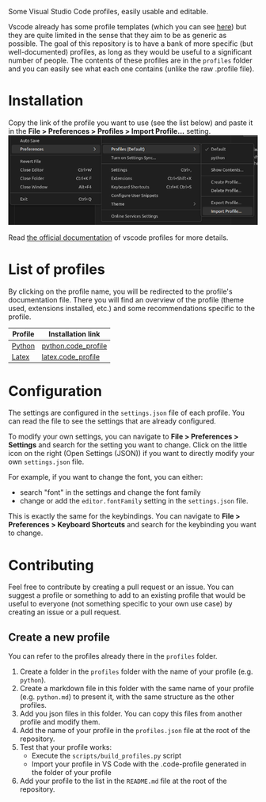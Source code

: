 Some Visual Studio Code profiles, easily usable and editable.

Vscode already has some profile templates (which you can see [here](https://code.visualstudio.com/docs/editor/profiles#_python-profile-template)) but they are quite limited in the sense that they aim to be as generic as possible. The goal of this repository is to have a bank of more specific (but well-documented) profiles, as long as they would be useful to a significant number of people. The contents of these profiles are in the `profiles` folder and you can easily see what each one contains (unlike the raw .profile file).

# Installation

Copy the link of the profile you want to use (see the list below) and paste it in the **File > Preferences > Profiles > Import Profile...** setting.
![find the Import Profile setting](doc/image.png)

Read [the official documentation](https://code.visualstudio.com/docs/editor/profiles) of vscode profiles for more details.

# List of profiles

By clicking on the profile name, you will be redirected to the profile's documentation file. There you will find
an overview of the profile (theme used, extensions installed, etc.) and some recommendations specific to the profile.

| Profile                       | Installation link                                                                           |
| ----------------------------------- | ------------------------------------------------------------------------------------------- |
| [Python](profiles/python/python.md) | [python.code_profile](profiles/python/python.code-profile?raw=1) |
| [Latex](profiles/python/latex.md)   | [latex.code_profile](profiles/python/latex.code-profile?raw=1) |

# Configuration

The settings are configured in the `settings.json` file of each profile. You can read the file to see the settings that are already configured.

To modify your own settings, you can navigate to **File > Preferences > Settings** and search for the setting you want to change.
Click on the little icon on the right (Open Settings (JSON)) if you want to directly modify your own `settings.json` file.

For example, if you want to change the font, you can either:

- search "font" in the settings and change the font family
- change or add the `editor.fontFamily` setting in the `settings.json` file.

This is exactly the same for the keybindings. You can navigate to **File > Preferences > Keyboard Shortcuts** and search for the keybinding you want to change.

# Contributing

Feel free to contribute by creating a pull request or an issue. You can suggest a profile or something to add to an existing profile
that would be useful to everyone (not something specific to your own use case) by creating an issue or a pull request.

## Create a new profile

You can refer to the profiles already there in the `profiles` folder.

1. Create a folder in the `profiles` folder with the name of your profile (e.g. `python`).
2. Create a markdown file in this folder with the same name of your profile (e.g. `python.md`) to present it, with the same structure as the other profiles.
3. Add you json files in this folder. You can copy this files from another profile and modify them.
4. Add the name of your profile in the `profiles.json` file at the root of the repository.
5. Test that your profile works:
   - Execute the `scripts/build_profiles.py` script
   - Import your profile in VS Code with the .code-profile generated in the folder of your profile
6. Add your profile to the list in the `README.md` file at the root of the repository.
